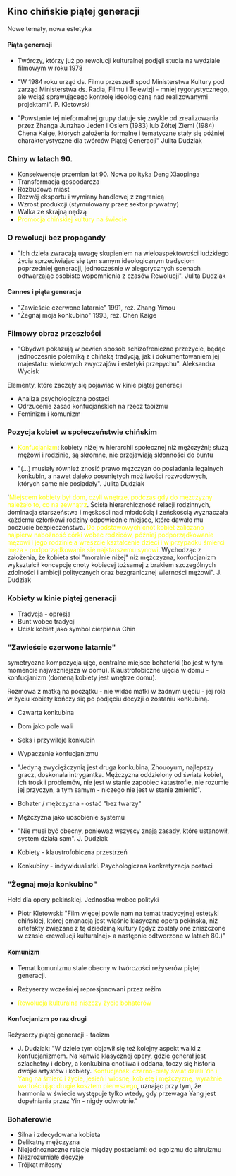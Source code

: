 
## Kino chińskie piątej generacji
Nowe tematy, nowa estetyka


#### Piąta generacji

- Twórczy, którzy już po rewolucji kulturalnej podjęli studia na wydziale filmowym w roku 1978
- "W 1984 roku urząd ds. Filmu przeszedł spod Ministerstwa Kultury pod zarząd Ministerstwa ds. Radia, Filmu i Telewizji - mniej rygorystycznego, ale wciąż sprawującego kontrolę ideologiczną nad realizowanymi projektami". P. Kletowski



- "Powstanie tej nieformalnej grupy datuje się zwykle od zrealizowania przez Zhanga Junzhao Jeden i Osiem (1983) lub Żółtej Ziemi (1984) Chena Kaige, których założenia formalne i tematyczne stały się później charakterystyczne dla twórców Piątej Generacji" Julita Dudziak


### Chiny w latach 90.

- Konsekwencje przemian lat 90. Nowa polityka Deng Xiaopinga
- Transformacja gospodarcza
- Rozbudowa miast
- Rozwój eksportu i wymiany handlowej z zagranicą
- Wzrost produkcji (stymulowany przez sektor prywatny)
- Walka ze skrajną nędzą
- <font color="#ffff00">Promocja chińskiej kultury na świecie</font>


### O rewolucji bez propagandy

- "Ich dzieła zwracają uwagę skupieniem na wieloaspektowości ludzkiego życia sprzeciwiając się tym samym ideologicznym tradycjom poprzedniej generacji, jednocześnie w alegorycznych scenach odtwarzając osobiste wspomnienia z czasów Rewolucji". Julita Dudziak


#### Cannes i piąta generacja

- "Zawieście czerwone latarnie" 1991, reż. Zhang Yimou
- "Żegnaj moja konkubino" 1993, reż. Chen Kaige



### Filmowy obraz przeszłości

- "Obydwa pokazują w pewien sposób schizofreniczne przeżycie, będąc jednocześnie polemiką z chińską tradycją, jak i dokumentowaniem jej majestatu: wiekowych zwyczajów i estetyki przepychu". Aleksandra Wycisk


Elementy, które zaczęły się pojawiać w kinie piątej generacji
- Analiza psychologiczna postaci
- Odrzucenie zasad konfucjańskich na rzecz taoizmu
- Feminizm i komunizm


### Pozycja kobiet w społeczeństwie chińskim

- <font color="#ffff00">Konfucjanizm</font>: kobiety niżej w hierarchii społecznej niż mężczyźni; służą mężowi i rodzinie, są skromne, nie przejawiają skłonności do buntu


- "(...) musiały również znosić prawo mężczyzn do posiadania legalnych konkubin, a nawet daleko posuniętych możliwości rozwodowych, których same nie posiadały". Julita Dudziak


'<font color="#ffff00">Miejscem kobiety był dom, czyli wnętrze, podczas gdy do mężczyzny należało to, co na zewnątrz</font>. Ścisła hierarchiczność relacji rodzinnych, dominacja starszeństwa i męskości nad młodością i żeńskością wyznaczała każdemu członkowi rodziny odpowiednie miejsce, które dawało mu poczucie bezpieczeństwa. <font color="#ffff00">Do podstawowych cnót kobiet zaliczano najpierw nabożność córki wobec rodziców, później podporządkowanie mężowi i jego rodzinie a wreszcie kształcenie dzieci i w przypadku śmierci męża - podporządkowanie się najstarszemu synowi</font>. Wychodząc z założenia, że kobieta stoi "moralnie niżej" niż mężczyzna, konfucjanizm wykształcił koncepcję cnoty kobiecej tożsamej z brakiem szczególnych zdolności i ambicji politycznych oraz bezgranicznej wierności mężowi". J. Dudziak

### Kobiety w kinie piątej generacji

- Tradycja - opresja
- Bunt wobec tradycji
- Ucisk kobiet jako symbol cierpienia Chin


### "Zawieście czerwone latarnie"

symetryczna kompozycja ujęć, centralne miejsce bohaterki (bo jest w tym momencie najważniejsza w domu). Klaustrofobiczne ujęcia w domu - konfucjanizm (domeną kobiety jest wnętrze domu).

Rozmowa z matką na początku - nie widać matki w żadnym ujęciu - jej rola w życiu kobiety kończy się po podjęciu decyzji o zostaniu konkubiną.


- Czwarta konkubina
- Dom jako pole wali
- Seks i przywileje konkubin
- Wypaczenie konfucjanizmu
- "Jedyną zwyciężczynią jest druga konkubina, Zhouoyum, najlepszy gracz, doskonała intrygantka. Mężczyzna oddzielony od świata kobiet, ich trosk i problemów, nie jest w stanie zapobiec katastrofie, nie rozumie jej przyczyn, a tym samym - niczego nie jest w stanie zmienić".



- Bohater / mężczyzna - ostać "bez twarzy"
- Mężczyzna jako uosobienie systemu
- "Nie musi być obecny, ponieważ wszyscy znają zasady, które ustanowił, system działa sam". J. Dudziak
- Kobiety - klaustrofobiczna przestrzeń


- Konkubiny - indywidualistki. Psychologiczna konkretyzacja postaci



### "Żegnaj moja konkubino"
Hołd dla opery pekińskiej. Jednostka wobec polityki


- Piotr Kletowski: "Film więcej powie nam na temat tradycyjnej estetyki chińskiej, której emanacją jest właśnie klasyczna opera pekińska, niż artefakty związane z tą dziedziną kultury (gdyż zostały one zniszczone w czasie \<rewolucji kulturalnej\> a następnie odtworzone w latach 80.)"

#### Komunizm

- Temat komunizmu stale obecny w twórczości reżyserów piątej generacji.
- Reżyserzy wcześniej represjonowani przez reżim

- <font color="#ffff00">Rewolucja kulturalna niszczy życie bohaterów</font>


#### Konfucjanizm po raz drugi

Reżyserzy piątej generacji - taoizm

- J. Dudziak: "W dziele tym objawił się też kolejny aspekt walki z konfucjanizmem. Na kanwie klasycznej opery, gdzie generał jest szlachetny i dobry, a konkubina cnotliwa i oddana, toczy się historia dwójki artystów i kobiety. <font color="#ffff00">Konfucjański czarno-biały świat dzieli Yin i Yang na śmierć i życie, jesień i wiosnę, kobietę i mężczyznę, wyraźnie wartościując drugie kosztem pierwszego</font>, uznając przy tym, że harmonia w świecie występuje tylko wtedy, gdy przewaga Yang jest dopełniania przez Yin - nigdy odwrotnie."

### Bohaterowie

- Silna i zdecydowana kobieta
- Delikatny mężczyzna 
- Niejednoznaczne relacje między postaciami: od egoizmu do altruizmu
- Niezrozumiałe decyzje
- Trójkąt miłosny
